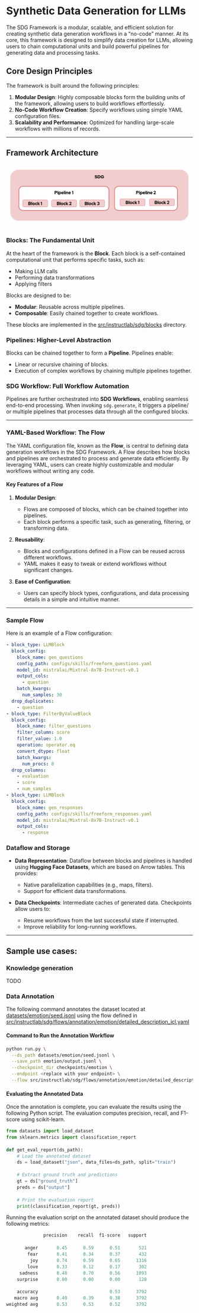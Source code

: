 # Synthetic Data Generation for LLMs

The SDG Framework is a modular, scalable, and efficient solution for creating synthetic data generation workflows in a “no-code” manner. At its core, this framework is designed to simplify data creation for LLMs, allowing users to chain computational units and build powerful pipelines for generating data and processing tasks.



## Core Design Principles

The framework is built around the following principles:

1. **Modular Design**: Highly composable blocks form the building units of the framework, allowing users to build workflows effortlessly.
2. **No-Code Workflow Creation**: Specify workflows using simple YAML configuration files.
3. **Scalability and Performance**: Optimized for handling large-scale workflows with millions of records.

---

## Framework Architecture

![overview](assets/imgs/overview.png)

### Blocks: The Fundamental Unit

At the heart of the framework is the **Block**. Each block is a self-contained computational unit that performs specific tasks, such as:

- Making LLM calls
- Performing data transformations
- Applying filters

Blocks are designed to be:
- **Modular**: Reusable across multiple pipelines.
- **Composable**: Easily chained together to create workflows.

These blocks are implemented in the [src/instructlab/sdg/blocks](src/instructlab/sdg/blocks) directory.

### Pipelines: Higher-Level Abstraction

Blocks can be chained together to form a **Pipeline**. Pipelines enable:
- Linear or recursive chaining of blocks.
- Execution of complex workflows by chaining multiple pipelines together.

### SDG Workflow: Full Workflow Automation

Pipelines are further orchestrated into **SDG Workflows**, enabling seamless end-to-end processing. When invoking `sdg.generate`, it triggers a pipeline/ or multiple pipelines that processes data through all the configured blocks.

---

### YAML-Based Workflow: The Flow

The YAML configuration file, known as the **Flow**, is central to defining data generation workflows in the SDG Framework. A Flow describes how blocks and pipelines are orchestrated to process and generate data efficiently. By leveraging YAML, users can create highly customizable and modular workflows without writing any code.

#### Key Features of a Flow

1. **Modular Design**:
   - Flows are composed of blocks, which can be chained together into pipelines.
   - Each block performs a specific task, such as generating, filtering, or transforming data.

2. **Reusability**:
   - Blocks and configurations defined in a Flow can be reused across different workflows.
   - YAML makes it easy to tweak or extend workflows without significant changes.

3. **Ease of Configuration**:
   - Users can specify block types, configurations, and data processing details in a simple and intuitive manner.

---

### Sample Flow

Here is an example of a Flow configuration:

```yaml
- block_type: LLMBlock
  block_config:
    block_name: gen_questions
    config_path: configs/skills/freeform_questions.yaml
    model_id: mistralai/Mixtral-8x7B-Instruct-v0.1
    output_cols:
      - question
    batch_kwargs:
      num_samples: 30
  drop_duplicates:
    - question
- block_type: FilterByValueBlock
  block_config:
    block_name: filter_questions
    filter_column: score
    filter_value: 1.0
    operation: operator.eq
    convert_dtype: float
    batch_kwargs:
      num_procs: 8
  drop_columns:
    - evaluation
    - score
    - num_samples
- block_type: LLMBlock
  block_config:
    block_name: gen_responses
    config_path: configs/skills/freeform_responses.yaml
    model_id: mistralai/Mixtral-8x7B-Instruct-v0.1
    output_cols:
      - response
```

### Dataflow and Storage

- **Data Representation**: Dataflow between blocks and pipelines is handled using **Hugging Face Datasets**, which are based on Arrow tables. This provides:
  - Native parallelization capabilities (e.g., maps, filters).
  - Support for efficient data transformations.

- **Data Checkpoints**: Intermediate caches of generated data. Checkpoints allow users to:
  - Resume workflows from the last successful state if interrupted.
  - Improve reliability for long-running workflows.

---

## Sample use cases:

### Knowledge generation

TODO

### Data Annotation

The following command annotates the dataset located at [datasets/emotion/seed.jsonl](datasets/emotion/seed.jsonl) using the flow defined in [src/instructlab/sdg/flows/annotation/emotion/detailed_description_icl.yaml](src/instructlab/sdg/flows/annotation/emotion/detailed_description_icl.yaml)

#### Command to Run the Annotation Workflow

```bash
python run.py \
  --ds_path datasets/emotion/seed.jsonl \
  --save_path emotion/output.jsonl \
  --checkpoint_dir checkpoints/emotion \
  --endpoint <replace with your endpoint> \
  --flow src/instructlab/sdg/flows/annotation/emotion/detailed_description_icl.yaml \
```


#### Evaluating the Annotated Data

Once the annotation is complete, you can evaluate the results using the following Python script. The evaluation computes precision, recall, and F1-score using scikit-learn.

```python
from datasets import load_dataset
from sklearn.metrics import classification_report

def get_eval_report(ds_path):
    # Load the annotated dataset
    ds = load_dataset("json", data_files=ds_path, split="train")

    # Extract ground truth and predictions
    gt = ds["ground_truth"]
    preds = ds["output"]

    # Print the evaluation report
    print(classification_report(gt, preds))
```

Running the evaluation script on the annotated dataset should produce the following metrics:

```python
              precision    recall  f1-score   support

       anger       0.45      0.59      0.51       521
        fear       0.41      0.34      0.37       432
         joy       0.74      0.59      0.65      1316
        love       0.33      0.12      0.17       302
     sadness       0.48      0.70      0.56      1093
    surprise       0.00      0.00      0.00       128

    accuracy                           0.53      3792
   macro avg       0.40      0.39      0.38      3792
weighted avg       0.53      0.53      0.52      3792
```
